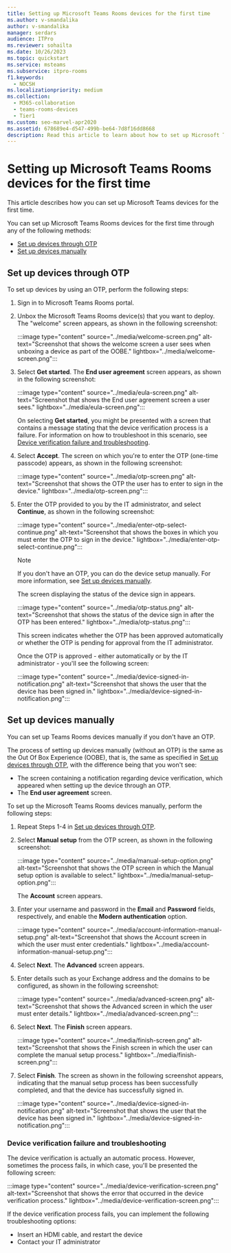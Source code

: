```yaml
---
title: Setting up Microsoft Teams Rooms devices for the first time
ms.author: v-smandalika
author: v-smandalika
manager: serdars
audience: ITPro
ms.reviewer: sohailta
ms.date: 10/26/2023
ms.topic: quickstart
ms.service: msteams
ms.subservice: itpro-rooms
f1.keywords: 
  - NOCSH
ms.localizationpriority: medium
ms.collection: 
  - M365-collaboration
  - teams-rooms-devices
  - Tier1
ms.custom: seo-marvel-apr2020
ms.assetid: 678689e4-d547-499b-be64-7d8f16dd8668
description: Read this article to learn about how to set up Microsoft Teams Rooms devices for the first time.
---
```


# Setting up Microsoft Teams Rooms devices for the first time

This article describes how you can set up Microsoft Teams devices for the first time.

You can set up Microsoft Teams Rooms devices for the first time through any of the following methods:

- [Set up devices through OTP](#set-up-devices-through-otp)
- [Set up devices manually](#set-up-devices-manually)

## Set up devices through OTP

To set up devices by using an OTP, perform the following steps:

1. Sign in to Microsoft Teams Rooms portal.
1. Unbox the Microsoft Teams Rooms device(s) that you want to deploy. The "welcome" screen appears, as shown in the following screenshot:

   :::image type="content" source="../media/welcome-screen.png" alt-text="Screenshot that shows the welcome screen a user sees when unboxing a device as part of the OOBE." lightbox="../media/welcome-screen.png":::


1. Select **Get started**. The **End user agreement** screen appears, as shown in the following screenshot:

   :::image type="content" source="../media/eula-screen.png" alt-text="Screenshot that shows the End user agreement screen a user sees." lightbox="../media/eula-screen.png":::


   On selecting **Get started**, you might be presented with a screen that contains a message stating that the device verification process is a failure. For information on how to troubleshoot in this scenario, see [Device verification failure and troubleshooting](#device-verification-failure-and-troubleshooting).

1. Select **Accept**. The screen on which you're to enter the OTP (one-time passcode) appears, as shown in the following screenshot:

   :::image type="content" source="../media/otp-screen.png" alt-text="Screenshot that shows the OTP the user has to enter to sign in the device." lightbox="../media/otp-screen.png":::

1. Enter the OTP provided to you by the IT administrator, and select **Continue**, as shown in the following screenshot:

   :::image type="content" source="../media/enter-otp-select-continue.png" alt-text="Screenshot that shows the boxes in which you must enter the OTP to sign in the device." lightbox="../media/enter-otp-select-continue.png":::

   > [!NOTE]
   > If you don't have an OTP, you can do the device setup manually. For more information, see [Set up devices manually](#set-up-devices-manually).

   The screen displaying the status of the device sign in appears.

   :::image type="content" source="../media/otp-status.png" alt-text="Screenshot that shows the status of the device sign in after the OTP has been entered." lightbox="../media/otp-status.png":::

   This screen indicates whether the OTP has been approved automatically or whether the OTP is pending for approval from the IT administrator.

   Once the OTP is approved - either automatically or by the IT administrator - you'll see the following screen:

   :::image type="content" source="../media/device-signed-in-notification.png" alt-text="Screenshot that shows the user that the device has been signed in." lightbox="../media/device-signed-in-notification.png":::

## Set up devices manually

You can set up Teams Rooms devices manually if you don't have an OTP.

The process of setting up devices manually (without an OTP) is the same as the Out Of Box Experience (OOBE), that is, the same as specified in [Set up devices through OTP](#set-up-devices-through-otp), with the difference being that you won't see:

- The screen containing a notification regarding device verification, which appeared when setting up the device through an OTP.
- The **End user agreement** screen.

To set up the Microsoft Teams Rooms devices manually, perform the following steps:

1. Repeat Steps 1-4 in [Set up devices through OTP](#set-up-devices-through-otp).
1. Select **Manual setup** from the OTP screen, as shown in the following screenshot:

   :::image type="content" source="../media/manual-setup-option.png" alt-text="Screenshot that shows the OTP screen in which the Manual setup option is available to select." lightbox="../media/manual-setup-option.png":::

   The **Account** screen appears.

1. Enter your username and password in the **Email** and **Password** fields, respectively, and enable the **Modern authentication** option.

   :::image type="content" source="../media/account-information-manual-setup.png" alt-text="Screenshot that shows the Account screen in which the user must enter credentials." lightbox="../media/account-information-manual-setup.png":::

1. Select **Next**.  The **Advanced** screen appears.
1. Enter details such as your Exchange address and the domains to be configured, as shown in the following screenshot:

   :::image type="content" source="../media/advanced-screen.png" alt-text="Screenshot that shows the Advanced screen in which the user must enter details." lightbox="../media/advanced-screen.png":::

1. Select **Next**. The **Finish** screen appears.

   :::image type="content" source="../media/finish-screen.png" alt-text="Screenshot that shows the Finish screen in which the user can complete the manual setup process." lightbox="../media/finish-screen.png":::

1. Select **Finish**.  The screen as shown in the following screenshot appears, indicating that the manual setup process has been successfully completed, and that the device has successfully signed in.

   :::image type="content" source="../media/device-signed-in-notification.png" alt-text="Screenshot that shows the user that the device has been signed in." lightbox="../media/device-signed-in-notification.png":::

### Device verification failure and troubleshooting

The device verification is actually an automatic process. However, sometimes the process fails, in which case, you'll be presented the following screen:

:::image type="content" source="../media/device-verification-screen.png" alt-text="Screenshot that shows the error that occurred in the device verification process." lightbox="../media/device-verification-screen.png":::

If the device verification process fails, you can implement the following troubleshooting options:

- Insert an HDMI cable, and restart the device
- Contact your IT administrator

